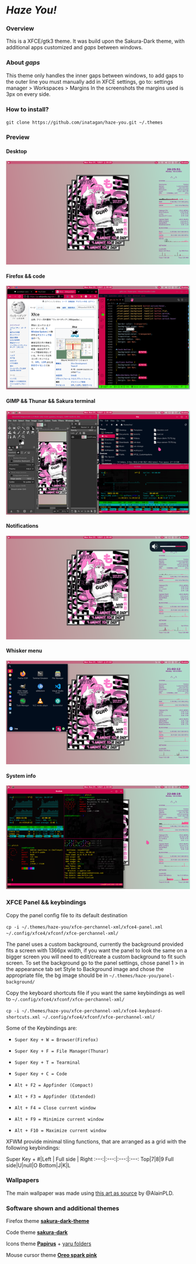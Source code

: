 # *Haze You!*
### Overview
This is a XFCE/gtk3 theme. It was build upon the Sakura-Dark theme, with additional apps customized and *gaps* between windows.
### About *gaps*
This theme only handles the inner gaps between windows, to add gaps to the outer line you must manually add in XFCE settings, go to:
	settings manager > Workspaces > Margins
In the screenshots the margins used is 3px on every side.
### How to install?
`git clone https://github.com/inatagan/haze-you.git ~/.themes`
### Preview
#### Desktop
![Desktop](./screenshots/Screenshot_2021-11-01_20-26-02.png)
#### Firefox && code
![Firefox && code](./screenshots/Screenshot_2021-11-01_20-48-38.png)
#### GIMP && Thunar && Sakura terminal
![GIMP && Thunar && Sakura terminal](./screenshots/Screenshot_2021-11-01_20-48-45.png)
#### Notifications
![Notifications](./screenshots/Screenshot_2021-11-01_20-49-33.png)
#### Whisker menu
![Whisker menu](./screenshots/Screenshot_2021-11-01_21-02-17.png)
#### System info
![System info](./screenshots/Screenshot_2021-11-01_22-08-21.png)
### XFCE Panel && keybindings
Copy the panel config file to its default destination

`cp -i ~/.themes/haze-you/xfce-perchannel-xml/xfce4-panel.xml ~/.config/xfce4/xfconf/xfce-perchannel-xml/`

The panel uses a custom background, currently the background provided fits a screen with 1366px width, if you want the panel to look the same on a bigger screen you will need to edit/create a custom background to fit such screen. To set the background go to the panel settings, chose panel 1 > in the appearance tab set Style to Background image and chose the appropriate file, the bg image should be in `~/.themes/haze-you/panel-background/`

Copy the keyboard shortcuts file if you want the same keybindings as well to `~/.config/xfce4/xfconf/xfce-perchannel-xml/`

`cp -i ~/.themes/haze-you/xfce-perchannel-xml/xfce4-keyboard-shortcuts.xml ~/.config/xfce4/xfconf/xfce-perchannel-xml/`

Some of the Keybindings are:

* `Super Key + W = Browser(Firefox)`

* `Super Key + F = File Manager(Thunar)`

* `Super Key + T = Tearminal`

* `Super Key + C = Code`

* `Alt + F2 = Appfinder (Compact)`

* `Alt + F3 = Appfinder (Extended)`

* `Alt + F4 = Close current window`

* `Alt + F9 = Minimize current window`

* `Alt + F10 = Maximize current window`

XFWM provide minimal tiling functions, that are arranged as a grid with the following keybindings:

Super Key +
#|Left | Full side | Right
:---:|:---:|:---:|:---:
Top|7|8|9
Full side|U|null|O
Bottom|J|K|L

### Wallpapers
The main wallpaper was made using [this art as source](https://twitter.com/AlainPLD/status/1453263612835942406/photo/1) by @AlainPLD.
### Software shown and additional themes
Firefox theme [**sakura-dark-theme**](https://addons.mozilla.org/en-US/firefox/addon/sakura-dark-theme/)

Code theme [**sakura-dark**](https://marketplace.visualstudio.com/items?itemName=inatagan.sakura-dark-vscode-theme)

Icons theme [**Papirus**](https://github.com/PapirusDevelopmentTeam/papirus-icon-theme) + [yaru folders](https://github.com/PapirusDevelopmentTeam/papirus-folders)

Mouse cursor theme [**Oreo spark pink**](https://github.com/varlesh/oreo-cursors)
<!-- accent colors {
	ff80cd
	afddcb
} -->
